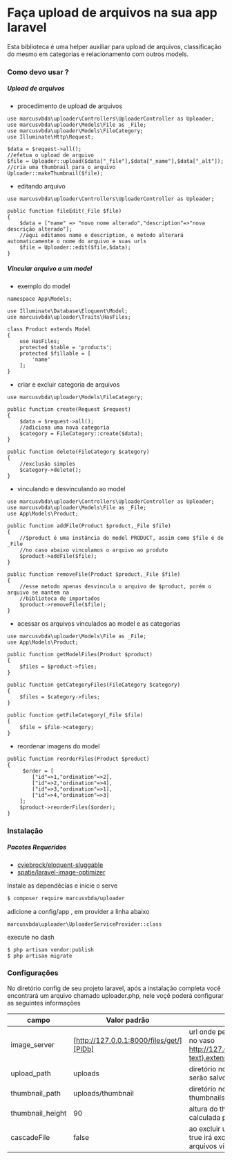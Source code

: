 # Faça upload de arquivos na sua app laravel

Esta biblioteca é uma helper auxiliar para upload de arquivos, classificação do mesmo em categorias e relacionamento com outros models.

### Como devo usar ?
#####  Upload de arquivos
- procedimento de upload de arquivos
```
use marcusvbda\uploader\Controllers\UploaderController as Uploader;
use marcusvbda\uploader\Models\File as _File;
use marcusvbda\uploader\Models\FileCategory;
use Illuminate\Http\Request;

$data = $request->all();
//efetua o upload de arquivo
$file = Uploader::upload($data["_file"],$data["_name"],$data["_alt"]);
//cria uma thumbnail para o arquivo
Uploader::makeThumbnail($file);
```

- editando arquivo
```
use marcusvbda\uploader\Controllers\UploaderController as Uploader;

public function fileEdit(_File $file)
{
    $data = ["name" => "novo nome alterado","description"=>"nova descrição alterado"];
    //aqui editamos name e description, o metodo alterará automaticamente o nome do arquivo e suas urls
    $file = Uploader::edit($file,$data);
}
```

#####  Vincular arquivo a um model
- exemplo do model
```
namespace App\Models;

use Illuminate\Database\Eloquent\Model;
use marcusvbda\uploader\Traits\HasFiles;

class Product extends Model
{
	use HasFiles;
    protected $table = 'products';
	protected $fillable = [
		'name'
	];
}
```
- criar e excluir categoria de arquivos
```
use marcusvbda\uploader\Models\FileCategory;

public function create(Request $request)
{
    $data = $request->all();
    //adiciona uma nova categoria
    $category = FileCategory::create($data);
}

public function delete(FileCategory $category)
{
    //exclusão simples
    $category->delete();
}

```

- vinculando e desvinculando ao model
```
use marcusvbda\uploader\Controllers\UploaderController as Uploader;
use marcusvbda\uploader\Models\File as _File;
use App\Models\Product;

public function addFile(Product $product,_File $file)
{
    //$product é uma instância do model PRODUCT, assim como $file é de _File
    //no caso abaixo vinculamos o arquivo ao produto
    $product->addFile($file);
}

public function removeFile(Product $product,_File $file)
{
    //esse metodo apenas desvincula o arquivo de $product, porém o arquivo se mantem na
    //biblioteca de importados
    $product->removeFile($file);
}
```
- acessar os arquivos vinculados ao model e as categorias
```
use marcusvbda\uploader\Models\File as _File;
use App\Models\Product;

public function getModelFiles(Product $product)
{
    $files = $product->files;
}

public function getCategoryFiles(FileCategory $category)
{
    $files = $category->files;
}

public function getFileCategory(_File $file)
{
    $file = $file->category;
}
```
- reordenar imagens do model
```
public function reorderFiles(Product $product)
{
     $order = [
        ["id"=>1,"ordination"=>2],
        ["id"=>2,"ordination"=>4],
        ["id"=>3,"ordination"=>1],
        ["id"=>4,"ordination"=>3]
    ];
    $product->reorderFiles($order);
}
```

### Instalação
##### Pacotes Requeridos
  - [cviebrock/eloquent-sluggable](https://github.com/cviebrock/eloquent-sluggable)
  - [spatie/laravel-image-optimizer](https://github.com/spatie/laravel-image-optimizer)

Instale as dependêcias e inicie o serve
```sh
$ composer require marcusvbda/uploader
```
adicione a config/app , em provider a linha abaixo
```
marcusvbda\uploader\UploaderServiceProvider::class
```
execute no dash
```
$ php artisan vendor:publish
$ php artisan migrate
```

### Configurações

No diretório config de seu projeto laravel, após a instalação completa você encontrará um arquivo chamado uploader.php, nele voçê poderá configurar as seguintes informações

| campo | Valor padrão | Descrição | 
| ------ | ------ |------ |
| image_server | [http://127.0.0.1:8000/files/get/][PlDb] | url onde pederá acessar os arquivo, no vaso http://127.0.0.1:8000/files/get/{slug-text}.extensão |
| upload_path | uploads | diretório no storage onde os arquivos serão salvos |
| thumbnail_path | uploads/thumbnail | diretório no storage onde os thumbnails dos arquivos serão salvos |
| thumbnail_height | 90 | altura do thumbnail, a largura é calculada proporcionalmente |
| cascadeFile | false | ao excluir uma categoria, se estiver true irá excluir também em cascata os arquivos vinculados a ela |